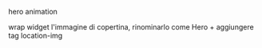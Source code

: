 hero animation

wrap widget l'immagine di copertina, rinominarlo come Hero + aggiungere tag location-img